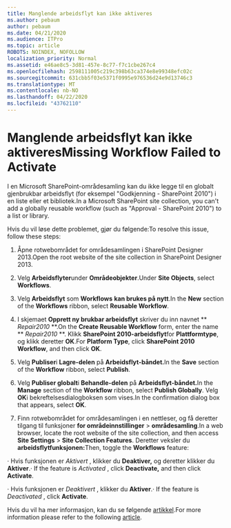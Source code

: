 ```yaml
---
title: Manglende arbeidsflyt kan ikke aktiveres
ms.author: pebaum
author: pebaum
ms.date: 04/21/2020
ms.audience: ITPro
ms.topic: article
ROBOTS: NOINDEX, NOFOLLOW
localization_priority: Normal
ms.assetid: e46ae8c5-3d81-457e-8c77-f7c1cbe267c4
ms.openlocfilehash: 2598111005c219c398b63ca374e8e99348efc02c
ms.sourcegitcommit: 631cbb5f03e5371f0995e976536d24e9d13746c3
ms.translationtype: MT
ms.contentlocale: nb-NO
ms.lasthandoff: 04/22/2020
ms.locfileid: "43762110"
---
```

# <a name="missing-workflow-failed-to-activate"></a><span data-ttu-id="06661-102">Manglende arbeidsflyt kan ikke aktiveres</span><span class="sxs-lookup"><span data-stu-id="06661-102">Missing Workflow Failed to Activate</span></span>

<span data-ttu-id="06661-103">I en Microsoft SharePoint-områdesamling kan du ikke legge til en globalt gjenbrukbar arbeidsflyt (for eksempel "Godkjenning - SharePoint 2010") i en liste eller et bibliotek.</span><span class="sxs-lookup"><span data-stu-id="06661-103">In a Microsoft SharePoint site collection, you can't add a globally reusable workflow (such as "Approval - SharePoint 2010") to a list or library.</span></span>
  
<span data-ttu-id="06661-104">Hvis du vil løse dette problemet, gjør du følgende:</span><span class="sxs-lookup"><span data-stu-id="06661-104">To resolve this issue, follow these steps:</span></span> 
  
1. <span data-ttu-id="06661-105">Åpne rotwebområdet for områdesamlingen i SharePoint Designer 2013.</span><span class="sxs-lookup"><span data-stu-id="06661-105">Open the root website of the site collection in SharePoint Designer 2013.</span></span>
  
2. <span data-ttu-id="06661-106">Velg **Arbeidsflyter**under **Områdeobjekter**.</span><span class="sxs-lookup"><span data-stu-id="06661-106">Under **Site Objects**, select **Workflows**.</span></span> 
  
3. <span data-ttu-id="06661-107">Velg **Arbeidsflyt** som **Workflows** **kan brukes på nytt**.</span><span class="sxs-lookup"><span data-stu-id="06661-107">In the **New** section of the **Workflows** ribbon, select **Reusable Workflow**.</span></span> 
  
4. <span data-ttu-id="06661-108">I skjemaet **Opprett ny brukbar arbeidsflyt** skriver du inn navnet \*\* *Repair2010* \*\*.</span><span class="sxs-lookup"><span data-stu-id="06661-108">On the **Create Reusable Workflow** form, enter the name \*\* *Repair2010* \*\*.</span></span> <span data-ttu-id="06661-109">Klikk **SharePoint 2010-arbeidsflyt**for **Plattformtype**, og klikk deretter **OK**.</span><span class="sxs-lookup"><span data-stu-id="06661-109">For **Platform Type**, click **SharePoint 2010 Workflow**, and then click **OK**.</span></span> 
  
1. <span data-ttu-id="06661-110">Velg **Publiser**i **Lagre-delen** på **Arbeidsflyt-båndet.**</span><span class="sxs-lookup"><span data-stu-id="06661-110">In the **Save** section of the **Workflow** ribbon, select **Publish**.</span></span> 
  
2. <span data-ttu-id="06661-111">Velg **Publiser globalt**i **Behandle-delen** på **Arbeidsflyt-båndet.**</span><span class="sxs-lookup"><span data-stu-id="06661-111">In the **Manage** section of the **Workflow** ribbon, select **Publish Globally**.</span></span> <span data-ttu-id="06661-112">Velg **OK**i bekreftelsesdialogboksen som vises.</span><span class="sxs-lookup"><span data-stu-id="06661-112">In the confirmation dialog box that appears, select **OK**.</span></span> 
  
3. <span data-ttu-id="06661-113">Finn rotwebområdet for områdesamlingen i en nettleser, og få deretter tilgang til funksjoner **for områdeinnstillinger** \> **områdesamling**.</span><span class="sxs-lookup"><span data-stu-id="06661-113">In a web browser, locate the root website of the site collection, and then access **Site Settings** \> **Site Collection Features**.</span></span> <span data-ttu-id="06661-114">Deretter veksler du **arbeidsflytfunksjonen:**</span><span class="sxs-lookup"><span data-stu-id="06661-114">Then, toggle the **Workflows** feature:</span></span> 
  
<span data-ttu-id="06661-115">· Hvis funksjonen er *Aktivert* , klikker du **Deaktiver,** og deretter klikker du **Aktiver**.</span><span class="sxs-lookup"><span data-stu-id="06661-115">· If the feature is  *Activated*  , click **Deactivate,** and then click **Activate**.</span></span> 
  
<span data-ttu-id="06661-116">· Hvis funksjonen er *Deaktivert* , klikker du **Aktiver**.</span><span class="sxs-lookup"><span data-stu-id="06661-116">· If the feature is  *Deactivated*  , click **Activate**.</span></span> 
  
<span data-ttu-id="06661-117">Hvis du vil ha mer informasjon, kan du se følgende [artikkel](https://go.microsoft.com/fwlink/?linkid=2047770&amp;clcid=0x409).</span><span class="sxs-lookup"><span data-stu-id="06661-117">For more information please refer to the following [article](https://go.microsoft.com/fwlink/?linkid=2047770&amp;clcid=0x409).</span></span>
  

